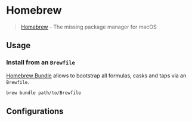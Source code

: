 # Homebrew

> [Homebrew][] - The missing package manager for macOS

## Usage

### Install from an `Brewfile`

[Homebrew Bundle][homebrew-bundle] allows to bootstrap all formulas, casks and taps via an `Brewfile`.

```sh
brew bundle path/to/Brewfile
```

## Configurations

[homebrew]: https://brew.sh
[homebrew-bundle]: https://github.com/Homebrew/homebrew-bundle
